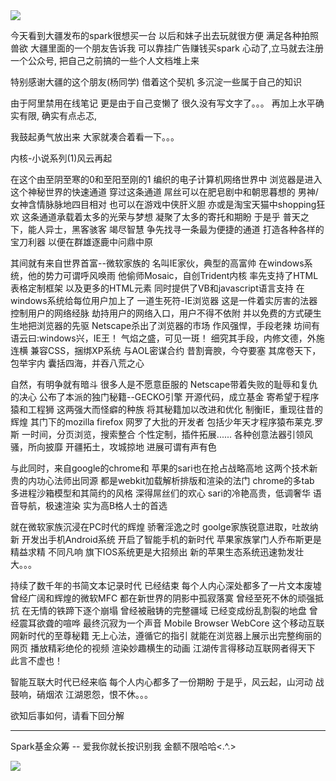 <a href="http://click.dji.com/APZ7xbqGqop88BpdmSQN?pm=link&as=0001&ch=dj01" target=_blank>
<img src="https://u.djicdn.com/uploads/ad_image_file/file/498/468x60_copy.jpg"></a>

今天看到大疆发布的spark很想买一台
以后和妹子出去玩就很方便
满足各种拍照兽欲
大疆里面的一个朋友告诉我
可以靠挂广告赚钱买spark
心动了,立马就去注册一个公众号,
把自己之前搞的一些个人文档堆上来

特别感谢大疆的这个朋友(杨同学)
借着这个契机
多沉淀一些属于自己的知识

由于阿里禁用在线笔记
更是由于自己变懒了
很久没有写文字了。。。
再加上水平确实有限,
确实有点忐忑,

我鼓起勇气放出来
大家就凑合着看一下。。。

内核-小说系列(1)风云再起


在这个由至阴至寒的0和至阳至刚的1
编织的电子计算机网络世界中
浏览器是进入这个神秘世界的快速通道
穿过这条通道
屌丝可以在肥皂剧中和朝思暮想的
男神/女神含情脉脉地四目相对
也可以在游戏中侠肝义胆
亦或是淘宝天猫中shopping狂欢
这条通道承载着太多的光荣与梦想
凝聚了太多的寄托和期盼
于是乎
普天之下，能人异士，黑客骇客
竭尽智慧
争先找寻一条最为便捷的通道
打造各种各样的宝刀利器
以便在群雄逐鹿中问鼎中原



其间就有来自世界首富--微软家族的
名叫IE家伙，典型的高富帅
在windows系统，他的势力可谓呼风唤雨
他偷师Mosaic，自创Trident内核
率先支持了HTML表格定制框架
以及更多的HTML元素
同时提供了VB和javascript语言支持
在windows系统给每位用户加上了
一道生死符-IE浏览器
这是一件着实厉害的法器
控制用户的网络经脉
劫持用户的网络入口，用户不得不依附
并以免费的方式硬生生地把浏览器的先驱
Netscape杀出了浏览器的市场
作风强悍，手段老辣
坊间有语云曰:windows兴，IE王！
气焰之盛，可见一斑！
细究其手段，内修文德，外施连横
兼容CSS，捆绑XP系统
与AOL密谋合约
昔割膏腴，今夺要塞
其席卷天下，包举宇内
囊括四海，并吞八荒之心



自然，有明争就有暗斗
很多人是不愿意臣服的
Netscape带着失败的耻辱和复仇的决心
公布了本派的独门秘籍--GECKO引擎
开源代码，成立基金
寄希望于程序猿和工程狮
这两强大而怪癖的种族
将其秘籍加以改进和优化
制衡IE，重现往昔的辉煌
其门下的mozilla firefox
网罗了大批的开发者
包括少年天才程序猿布莱克.罗斯
一时间，分页浏览，搜索整合
个性定制，插件拓展......
各种创意法器引领风骚，所向披靡
开疆拓土，攻城掠地
进展可谓有声有色

与此同时，来自google的chrome和
苹果的sari也在抢占战略高地
这两个技术新贵的内功心法师出同源
都是webkit加载解析排版和渲染的法门
chrome的多tab
多进程沙箱模型和其简约的风格
深得屌丝们的欢心
sari的冷艳高贵，低调奢华
语音导航，极速渲染
实为高B格人士的首选

就在微软家族沉浸在PC时代的辉煌
骄奢淫逸之时
goolge家族锐意进取，吐故纳新
开发出手机Android系统
开启了智能手机的新时代
苹果家族掌门人乔布斯更是精益求精
不同凡响
旗下IOS系统更是大招频出
新的苹果生态系统迅速勃发壮大。。。



持续了数千年的书简文本记录时代
已经结束
每个人内心深处都多了一片文本废墟
曾经广阔和辉煌的微软MFC
都在新世界的阴影中孤寂落寞
曾经至死不休的顽强抵抗
在无情的铁蹄下逐个崩塌
曾经被融铸的完整疆域
已经变成纷乱割裂的地盘
曾经震耳欲聋的喧哗
最终沉寂为一个声音
Mobile Browser WebCore
这个移动互联网新时代的至尊秘籍
无上心法，遵循它的指引
就能在浏览器上展示出完整绚丽的网页
播放精彩绝伦的视频
渲染妙趣横生的动画
江湖传言得移动互联网者得天下
此言不虚也！

智能互联大时代已经来临
每个人内心都多了一份期盼
于是乎，风云起，山河动
战鼓响，硝烟浓
江湖恩怨，恨不休。。。

欲知后事如何，请看下回分解

---------------------------------------------
Spark基金众筹  -- 爱我你就长按识别我
金额不限哈哈<.^.>

<a href="http://click.dji.com/APZ7xbqGqop88BpdmSQN?pm=link&as=0001&ch=dj01" target=_blank>
<img src="https://u.djicdn.com/uploads/ad_image_file/file/498/468x60_copy.jpg"></a>

